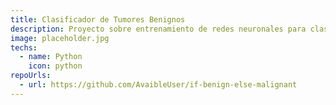 ```yaml
---
title: Clasificador de Tumores Benignos
description: Proyecto sobre entrenamiento de redes neuronales para clasificar tumores de mama entre benignos y malignos.
image: placeholder.jpg
techs:
  - name: Python
    icon: python
repoUrls:
  - url: https://github.com/AvaibleUser/if-benign-else-malignant
---
```

